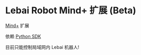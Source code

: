 # Lebai Robot Mind+ 扩展 (Beta)

[Mind+](http://mindplus.cc/) 扩展

依赖 [Python SDK](https://pypi.org/project/lebai/)

目前只能控制局域网内 Lebai 机器人!